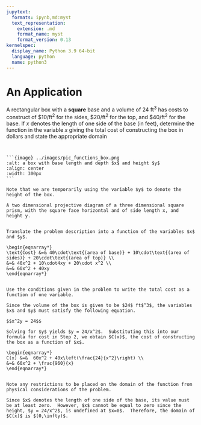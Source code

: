 ```yaml
---
jupytext:
  formats: ipynb,md:myst
  text_representation:
    extension: .md
    format_name: myst
    format_version: 0.13
kernelspec:
  display_name: Python 3.9 64-bit
  language: python
  name: python3
---
```

# An Application


A rectangular box with a **square** base and a volume of $24$ ft$^3$ has costs to construct of $\$10 / \text{ft}^2$ for the sides, $\$20 / \text{ft}^2$ for the top, and $\$40 / \text{ft}^2$ for the base. If $x$ denotes the length of one side of the base (in feet), determine the function in the variable $x$ giving the total cost of constructing the box in dollars and state the appropriate domain


````{dropdown} **Step 1:** &nbsp; Draw and label a figure.


```{image} ../images/pic_functions_box.png
:alt: a box with base length and depth $x$ and height $y$
:align: center
:width: 300px
```

Note that we are temporarily using the variable $y$ to denote the height of the box.
````

```{dropdown} Long Text Description
A two dimensional projective diagram of a three dimensional square prism, with the square face horizontal and of side length x, and height y.
```


```{dropdown} **Step 2:** &nbsp; Translate the problem description into a function.

Translate the problem description into a function of the variables $x$ and $y$.

\begin{eqnarray*}
\text{Cost} &=& 40\cdot\text{(area of base)} + 10\cdot\text{(area of sides)} + 20\cdot\text{(area of top)} \\
&=& 40x^2 + 10\cdot4xy + 20\cdot x^2 \\
&=& 60x^2 + 40xy
\end{eqnarray*}
```


```{dropdown} **Step 3:** &nbsp; Write the total cost as a function of one variable.

Use the conditions given in the problem to write the total cost as a function of one variable.

Since the volume of the box is given to be $24$ ft$^3$, the variables $x$ and $y$ must satisfy the following equation.

$$x^2y = 24$$

Solving for $y$ yields $y = 24/x^2$.  Substituting this into our formula for cost in Step 2, we obtain $C(x)$, the cost of constructing the box as a function of $x$.

\begin{eqnarray*}
C(x) &=&  60x^2 + 40x\left(\frac{24}{x^2}\right) \\
&=& 60x^2 + \frac{960}{x} 
\end{eqnarray*}
```


```{dropdown} **Step 4:** &nbsp; Note any restrictions to be placed on the domain.

Note any restrictions to be placed on the domain of the function from physical considerations of the problem.

Since $x$ denotes the length of one side of the base, its value must be at least zero.  However, $x$ cannot be equal to zero since the height, $y = 24/x^2$, is undefined at $x=0$.  Therefore, the domain of $C(x)$ is $(0,\infty)$.
```